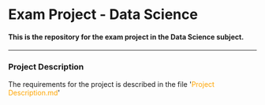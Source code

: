 # Exam Project - Data Science

#### This is the repository for the exam project in the Data Science subject.

***

### Project Description

The requirements for the project is described in the file '<span style="color: orange">Project Description.md</span>'

